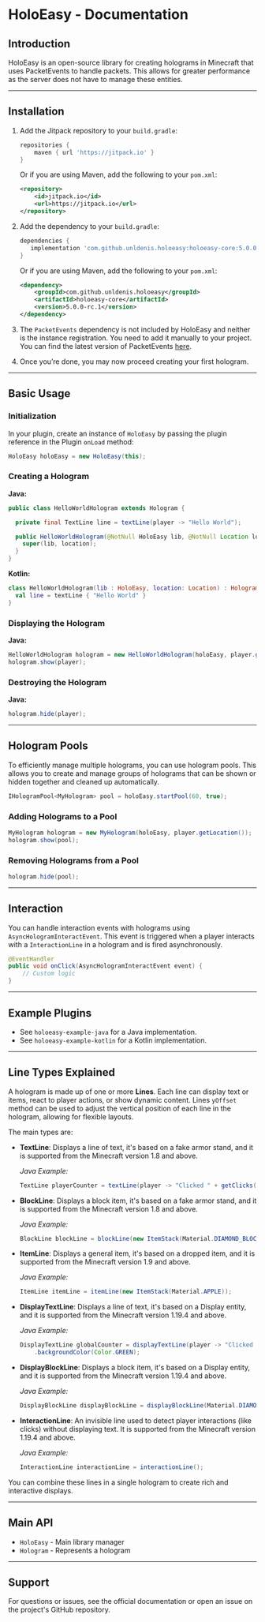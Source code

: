 # HoloEasy - Documentation

## Introduction

HoloEasy is an open-source library for creating holograms in Minecraft that uses PacketEvents to handle packets. This allows for greater performance as the server does not have to manage these entities.

---

## Installation

1. Add the Jitpack repository to your `build.gradle`:
   ```groovy
   repositories {
       maven { url 'https://jitpack.io' }
   }
   ```
   
    Or if you are using Maven, add the following to your `pom.xml`:
    ```xml
    <repository>
        <id>jitpack.io</id>
        <url>https://jitpack.io</url>
    </repository>
    ```
   
2. Add the dependency to your `build.gradle`:
   ```groovy
   dependencies {
      implementation 'com.github.unldenis.holoeasy:holoeasy-core:5.0.0-rc.1'
   }
   ```
   
    Or if you are using Maven, add the following to your `pom.xml`:
    ```xml
    <dependency>
        <groupId>com.github.unldenis.holoeasy</groupId>
        <artifactId>holoeasy-core</artifactId>
        <version>5.0.0-rc.1</version>
    </dependency>
    ```
   
3. The `PacketEvents` dependency is not included by HoloEasy and neither is the instance registration. You need to add it manually to your project. 
   You can find the latest version of PacketEvents [here](https://docs.packetevents.com/getting-started). 

4. Once you’re done, you may now proceed creating your first hologram.


---

## Basic Usage

### Initialization

In your plugin, create an instance of `HoloEasy` by passing the plugin reference in the Plugin `onLoad` method:

```java
HoloEasy holoEasy = new HoloEasy(this);
```

### Creating a Hologram

**Java:**
```java
public class HelloWorldHologram extends Hologram {

  private final TextLine line = textLine(player -> "Hello World");

  public HelloWorldHologram(@NotNull HoloEasy lib, @NotNull Location location) {
    super(lib, location);
  }
}
```

**Kotlin:**
```kotlin
class HelloWorldHologram(lib : HoloEasy, location: Location) : Hologram(lib, location) {
  val line = textLine { "Hello World" }
}
```

### Displaying the Hologram

**Java:**
```java
HelloWorldHologram hologram = new HelloWorldHologram(holoEasy, player.getLocation());
hologram.show(player);
```

### Destroying the Hologram

**Java:**
```java
hologram.hide(player);
```

---

## Hologram Pools

To efficiently manage multiple holograms, you can use hologram pools. 
This allows you to create and manage groups of holograms that can be shown or hidden together and cleaned up automatically.

```java
IHologramPool<MyHologram> pool = holoEasy.startPool(60, true);
```

### Adding Holograms to a Pool

```java
MyHologram hologram = new MyHologram(holoEasy, player.getLocation());
hologram.show(pool);
```

### Removing Holograms from a Pool

```java
hologram.hide(pool);
```

---

## Interaction

You can handle interaction events with holograms using `AsyncHologramInteractEvent`.
This event is triggered when a player interacts with a `InteractionLine` in a hologram and is fired asynchronously.

```java
@EventHandler
public void onClick(AsyncHologramInteractEvent event) {
    // Custom logic
}
```

---

## Example Plugins

- See `holoeasy-example-java` for a Java implementation.
- See `holoeasy-example-kotlin` for a Kotlin implementation.

---

## Line Types Explained

A hologram is made up of one or more **Lines**. Each line can display text or items, react to player actions, or show dynamic content.
Lines `yOffset` method can be used to adjust the vertical position of each line in the hologram, allowing for flexible layouts.

The main types are:

- **TextLine**: Displays a line of text, it's based on a fake armor stand, and it is supported from the Minecraft version 1.8 and above.
  
  *Java Example:*
  ```java
  TextLine playerCounter = textLine(player -> "Clicked " + getClicks(player) + " times by " + player.getName());
  ```

- **BlockLine**: Displays a block item, it's based on a fake armor stand, and it is supported from the Minecraft version 1.8 and above. 
  
  *Java Example:*
  ```java
  BlockLine blockLine = blockLine(new ItemStack(Material.DIAMOND_BLOCK));
  ```

- **ItemLine**: Displays a general item, it's based on a dropped item, and it is supported from the Minecraft version 1.9 and above.
  
  *Java Example:*
  ```java
  ItemLine itemLine = itemLine(new ItemStack(Material.APPLE));
  ```

- **DisplayTextLine**: Displays a line of text, it's based on a Display entity, and it is supported from the Minecraft version 1.19.4 and above. 

  *Java Example:*
  ```java
  DisplayTextLine globalCounter = displayTextLine(player -> "Clicked " + (++clickCount) + " times")
      .backgroundColor(Color.GREEN);
  ```

- **DisplayBlockLine**: Displays a block item, it's based on a Display entity, and it is supported from the Minecraft version 1.19.4 and above.
  
  *Java Example:*
  ```java
  DisplayBlockLine displayBlockLine = displayBlockLine(Material.DIAMOND_BLOCK);
  ```

- **InteractionLine**: An invisible line used to detect player interactions (like clicks) without displaying text. It is supported from the Minecraft version 1.19.4 and above.   
  
  *Java Example:*
  ```java
  InteractionLine interactionLine = interactionLine();
  ```

You can combine these lines in a single hologram to create rich and interactive displays.

---

## Main API

- `HoloEasy` - Main library manager
- `Hologram` - Represents a hologram

---

## Support

For questions or issues, see the official documentation or open an issue on the project's GitHub repository.
